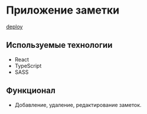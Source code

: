 # Приложение заметки

[deploy](https://tourmaline-sprinkles-b9015c.netlify.app/)

## Используемые технологии
- React
- TypeScript
- SASS

## Функционал
- Добавление, удаление, редактирование заметок.

